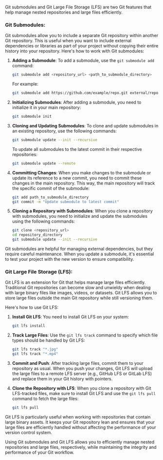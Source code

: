 Git submodules and Git Large File Storage (LFS) are two Git features that help manage nested repositories and large files efficiently.

### Git Submodules:

Git submodules allow you to include a separate Git repository within another Git repository. This is useful when you want to include external dependencies or libraries as part of your project without copying their entire history into your repository. Here's how to work with Git submodules:

1. **Adding a Submodule**:
   To add a submodule, use the `git submodule add` command:

   ```bash
   git submodule add <repository_url> <path_to_submodule_directory>
   ```

   For example:
   ```bash
   git submodule add https://github.com/example/repo.git external/repo
   ```

2. **Initializing Submodules**:
   After adding a submodule, you need to initialize it in your main repository:

   ```bash
   git submodule init
   ```

3. **Cloning and Updating Submodules**:
   To clone and update submodules in an existing repository, use the following commands:

   ```bash
   git submodule update --init --recursive
   ```

   To update all submodules to the latest commit in their respective repositories:

   ```bash
   git submodule update --remote
   ```

4. **Committing Changes**:
   When you make changes to the submodule or update its reference to a new commit, you need to commit these changes in the main repository. This way, the main repository will track the specific commit of the submodule:

   ```bash
   git add path_to_submodule_directory
   git commit -m "Update submodule to latest commit"
   ```

5. **Cloning a Repository with Submodules**:
   When you clone a repository with submodules, you need to initialize and update the submodules using the following commands:

   ```bash
   git clone <repository_url>
   cd repository_directory
   git submodule update --init --recursive
   ```

Git submodules are helpful for managing external dependencies, but they require careful maintenance. When you update a submodule, it's essential to test your project with the new version to ensure compatibility.

### Git Large File Storage (LFS):

Git LFS is an extension for Git that helps manage large files efficiently. Traditional Git repositories can become slow and unwieldy when dealing with large binary files like images, videos, or datasets. Git LFS allows you to store large files outside the main Git repository while still versioning them.

Here's how to use Git LFS:

1. **Install Git LFS**:
   You need to install Git LFS on your system:

   ```bash
   git lfs install
   ```

2. **Track Large Files**:
   Use the `git lfs track` command to specify which file types should be handled by Git LFS:

   ```bash
   git lfs track "*.jpg"
   git lfs track "*.mp4"
   ```

3. **Commit and Push**:
   After tracking large files, commit them to your repository as usual. When you push your changes, Git LFS will upload the large files to a remote LFS server (e.g., GitHub LFS or GitLab LFS) and replace them in your Git history with pointers.

4. **Clone the Repository with LFS**:
   When you clone a repository with Git LFS-tracked files, make sure to install Git LFS and use the `git lfs pull` command to fetch the large files:

   ```bash
   git lfs pull
   ```

Git LFS is particularly useful when working with repositories that contain large binary assets. It keeps your Git repository lean and ensures that your large files are efficiently handled without affecting the performance of your version control system.

Using Git submodules and Git LFS allows you to efficiently manage nested repositories and large files, respectively, while maintaining the integrity and performance of your Git workflow.